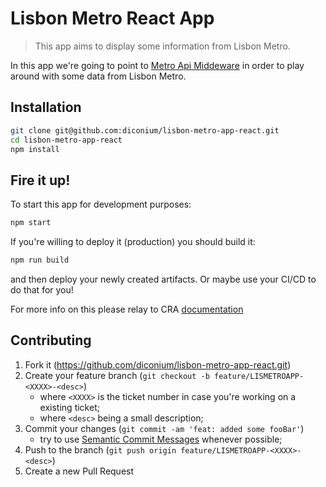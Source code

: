 # Lisbon Metro React App
> This app aims to display some information from Lisbon Metro.

<!-- [![Build Status][travis-image]][gh-actions-url] -->

In this app we're going to point to [Metro Api Middeware][metro-api-middleware] in order to play around with some data from Lisbon Metro.

## Installation

```sh
git clone git@github.com:diconium/lisbon-metro-app-react.git
cd lisbon-metro-app-react
npm install
```

## Fire it up!

To start this app for development purposes:

```sh
npm start
```

If you're willing to deploy it (production) you should build it:

```sh
npm run build
```

and then deploy your newly created artifacts. Or maybe use your CI/CD to do that for you!

For more info on this please relay to CRA [documentation][cra-docs]

## Contributing

1. Fork it (<https://github.com/diconium/lisbon-metro-app-react.git>)
2. Create your feature branch (`git checkout -b feature/LISMETROAPP-<XXXX>-<desc>`)
    - where `<XXXX>` is the ticket number in case you're working on a existing ticket;
    - where `<desc>` being a small description;
3. Commit your changes (`git commit -am 'feat: added some fooBar'`)
    - try to use [Semantic Commit Messages][semantic-commit-messages] whenever possible;
4. Push to the branch (`git push origin feature/LISMETROAPP-<XXXX>-<desc>`)
5. Create a new Pull Request

<!-- Markdown link & img dfn's -->
[travis-image]: https://img.shields.io/travis/dbader/node-datadog-metrics/master.svg?style=flat-square
<!-- [gh-actions-url]: https://travis-ci.org/dbader/node-datadog-metrics -->
[cra-docs]: https://create-react-app.dev/docs/getting-started
[metro-api-middleware]: https://github.com/diconium/lisbon-metro-app-middleware
[semantic-commit-messages]: https://sparkbox.com/foundry/semantic_commit_messages
